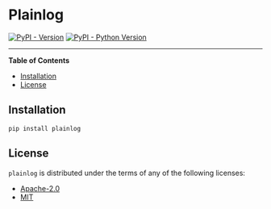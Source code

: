 # Plainlog

[![PyPI - Version](https://img.shields.io/pypi/v/plainlog.svg)](https://pypi.org/project/plainlog)
[![PyPI - Python Version](https://img.shields.io/pypi/pyversions/plainlog.svg)](https://pypi.org/project/plainlog)

-----

**Table of Contents**

- [Installation](#installation)
- [License](#license)

## Installation

```console
pip install plainlog
```

## License

`plainlog` is distributed under the terms of any of the following licenses:

- [Apache-2.0](https://spdx.org/licenses/Apache-2.0.html)
- [MIT](https://spdx.org/licenses/MIT.html)
